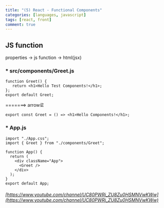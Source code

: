 ```yaml
---
title: "(5) React - Functional Components"
categories: [languages, javascript]
tags: [react, front]
comment: true
---
```


## JS function
properties -> js function -> html(jsx)



### * src/components/Greet.js
```
function Greet() {
   return <h1>Hello Test Components!</h1>;
};
export default Greet;
```
=======> arrow로
```
export const Greet = () => <h1>Hello Components!</h1>;
```
### * App.js
```
import "./App.css";
import { Greet } from "./components/Greet";

function App() {
  return (
    <div className="App">
      <Greet />
    </div>
  );
}
export default App;
```

###### [https://www.youtube.com/channel/UC80PWRj_ZU8Zu0HSMNVwKWw](https://www.youtube.com/channel/UC80PWRj_ZU8Zu0HSMNVwKWw)
